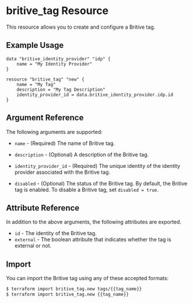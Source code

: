 # britive_tag Resource

This resource allows you to create and configure a Britive tag.

## Example Usage

```hcl
data "britive_identity_provider" "idp" {
    name = "My Identity Provider"
}

resource "britive_tag" "new" {
    name = "My Tag"
    description = "My Tag Description"
    identity_provider_id = data.britive_identity_provider.idp.id
}
```

## Argument Reference

The following arguments are supported:

* `name` - (Required) The name of Britive tag.

* `description` - (Optional) A description of the Britive tag.

* `identity_provider_id` - (Required) The unique identity of the identity provider associated with the Britive tag.

* `disabled` - (Optional) The status of the Britive tag. By default, the Britive tag is enabled. To disable a Britive tag, set `disabled = true`.

## Attribute Reference

In addition to the above arguments, the following attributes are exported.

* `id` - The identity of the Britive tag.
* `external` - The boolean attribute that indicates whether the tag is external or not.

## Import

You can import the Britive tag using any of these accepted formats:

```sh
$ terraform import britive_tag.new tags/{{tag_name}}
$ terraform import britive_tag.new {{tag_name}}
```
